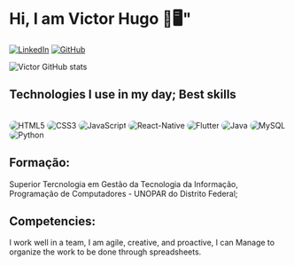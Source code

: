 # Hi, I am Victor Hugo 👾🖥️"
<div style="display: inline_block">

[![LinkedIn](https://img.shields.io/badge/LinkedIn-0077B5?style=for-the-badge&logo=linkedin&logoColor=white)](https://www.linkedin.com/in/victor-estev%C3%A3o/) 
[![GitHub](https://img.shields.io/badge/GitHub-100000?style=for-the-badge&logo=github&logoColor=white)](https://github.com/VictorinProgramming)

![Victor GitHub stats](https://github-readme-stats.vercel.app/api?username=VictorinProgramming&show_icons=true&theme=radical)

</div>

## Technologies I use in my day; Best skills


<div style="display: inline_block" >
<br>
    <img style="border-radius:10px" aling="center" alt="HTML5" src="https://img.shields.io/badge/HTML5-E34F26?style=for-the-badge&logo=html5&logoColor=white" style="border_radius=40px"/>
    <img style="border-radius:10px" aling="center" alt="CSS3" src="https://img.shields.io/badge/CSS3-1572B6?style=for-the-badge&logo=css3&logoColor=white"/>
    <img style="border-radius:10px" aling="center" alt="JavaScript" src="https://img.shields.io/badge/JavaScript-323330?style=for-the-badge&logo=javascript&logoColor=F7DF1E"/>
    <img style="border-radius:10px" aling="center" alt="React-Native" src="https://img.shields.io/badge/React_Native-20232A?style=for-the-badge&logo=react&logoColor=61DAFB"/>
    <img style="border-radius:10px" aling="center" alt="Flutter" src="https://img.shields.io/badge/Flutter-02569B?style=for-the-badge&logo=flutter&logoColor=white"/>
    <img style="border-radius:10px" aling="center" alt="Java" src="https://img.shields.io/badge/Java-ED8B00?style=for-the-badge&logo=openjdk&logoColor=white"/>
    <img style="border-radius:10px" aling="center" alt="MySQL" src="https://img.shields.io/badge/MySQL-00000F?style=for-the-badge&logo=mysql&logoColor=white"/>
    <img style="border-radius:10px" aling="center" alt="Python" src="https://img.shields.io/badge/Python-14354C?style=for-the-badge&logo=python&logoColor=white"/>
<div>

## Formação: 
Superior Tercnologia em Gestão da Tecnologia da Informação, Programação de Computadores - UNOPAR do Distrito Federal;

## Competencies: 
I work well in a team, I am agile, creative, and proactive, I can Manage to organize the work to be done through spreadsheets.
